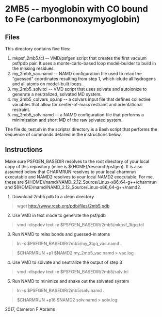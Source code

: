 # 2MB5 -- myoglobin with CO bound to Fe (carbonmonoxymyoglobin)

## Files

This directory contains five files:
1. mkpsf_2mb5.tcl --  VMD/psfgen script that creates the first vacuum psf/pdb pair.  It uses a monte-carlo-based loop model-builder to build in the missing residues.
2. my_2mb5_vac.namd --  NAMD configuration file used to relax the "guessed" coordinates resulting from step 1, which iclude all hydrogens and all atoms on model-built loops.
3. my_2mb5_solv.tcl -- VMD script that uses solvate and autoionize to generate a neutralized, solvated MD system.
4. my_2mb5_colvars_op.inp -- a colvars input file that defines collective variables that allow for center-of-mass restraint and orientational restraint.
5. my_2mb5_solv.namd -- a NAMD configuration file that performs a minimization and short MD of the raw solvated system.

The file do_test.sh in the scripts/ directory is a Bash script that performs the sequence of commands detailed in the instructions below.

## Instructions

Make sure PSFGEN_BASEDIR resolves to the root directory of your local copy of this repository (mine is ${HOME}/research/psfgen).  It is also assumed below that CHARMRUN resolves to your local charmrun executable and NAMD2 resolves to your local NAMD2 executable.  For me, these are ${HOME}/namd/NAMD_2.12_Source/Linux-x86_64-g++/charmrun and ${HOME}/namd/NAMD_2.12_Source/Linux-x86_64-g++/namd2.

1. Download 2mb5.pdb to a clean directory

> wget http://www.rcsb.org/pdb/files/2mb5.pdb

2. Use VMD in text mode to generate the psf/pdb

> vmd -dispdev text -e $PSFGEN_BASEDIR/2mb5/mkpsf_3tgq.tcl

3. Run NAMD to relax bonds and guessed-in atoms

> ln -s $PSFGEN_BASEDIR/2mb5/my_3tgq_vac.namd .

> $CHARMRUN +p1 $NAMD2 my_2mb5_vac.namd > vac.log

4. Use VMD to solvate and neutralize the output of step 3

> vmd -dispdev text -e $PSFGEN_BASEDIR/2mb5/solv.tcl

5. Run NAMD to minimize and shake out the solvated system

> ln -s $PSFGEN_BASEDIR/2mb5/solv.namd .

> $CHARMRUN +p16 $NAMD2 solv.namd > solv.log


2017, Cameron F Abrams
